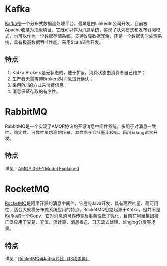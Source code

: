# Kafka

[Kafka](http://kafka.apache.org/intro)是一个分布式数据流处理平台，最早是由LinkedIn公司开发，目前被Apache收录为顶级项目。它既可以作为消息系统，实现了队列模式和发布订阅模式，也可以作为一个数据存储系统，支持故障数据冗余，还是一个数据实时处理系统，具有极高数据吞吐性能。采用Scala语言开发。

## 特点  

1. Kafka Brokers是无状态的，便于扩展，消费状态由消费者自己维护；
2. 生产者无需等待Brokers对消息进行确认；
3. 采用Pull的方式来消费信息；
4. 消息保证存取的有序性。

# RabbitMQ

RabbitMQ是一个实现了AMQP协议的开源消息中间件系统，多用于对消息一致性、稳定性、可靠性要求高的场景，其性能与吞吐量比较低。采用Erlang语言开发。

## 特点

详见：[AMQP 0-9-1 Model Explained](http://www.rabbitmq.com/tutorials/amqp-concepts.html)

# RocketMQ

[RocketMQ](https://github.com/apache/rocketmq)是阿里开源的消息中间件，它是纯Java开发，具有高吞吐量、高可用性、适合大规模分布式系统应用的特点。RocketMQ思路起源于Kafka，但并不是Kafka的一个Copy，它对消息的可靠传输及事务性做了优化，目前在阿里集团被广泛应用于交易、充值、流计算、消息推送、日志流式处理、binglog分发等场景。

## 特点

详见：[RocketMQ与kafka对比（18项差异）](http://jm.taobao.org/2016/03/24/rmq-vs-kafka/)
